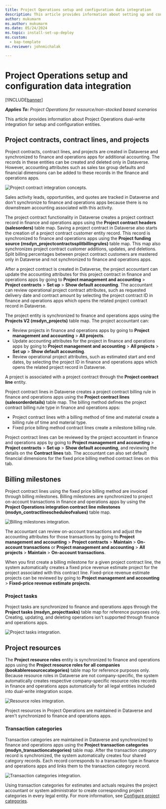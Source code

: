 ```yaml
---
title: Project Operations setup and configuration data integration
description: This article provides information about setting up and configuring Project Operations dual-write maps. 
author: mukumarm
ms.author: mukumarm
ms.date: 05/24/2024
ms.topic: install-set-up-deploy
ms.custom: 
  - bap-template
ms.reviewer: johnmichalak

---
```


# Project Operations setup and configuration data integration

[!INCLUDE[banner](../includes/banner.md)]

_**Applies To:** Project Operations for resource/non-stocked based scenarios_

This article provides information about Project Operations dual-write integration for setup and configuration entities.

## Project contracts, contract lines, and projects

Project contracts, contract lines, and projects are created in Dataverse and synchronized to finance and operations apps for additional accounting. The records in these entities can be created and deleted only in Dataverse. However, accounting attributes such as sales tax group defaults and financial dimensions can be added to these records in the finance and operations apps.

  ![Project contract integration concepts.](./media/1ProjectContract.jpg)

Sales activity leads, opportunities, and quotes are tracked in Dataverse and don't synchronize to finance and operations apps because there is no downstream accounting associated with this activity.

The project contract functionality in Dataverse creates a project contract record in finance and operations apps using the **Project contract headers (salesorders)** table map. Saving a project contract in Dataverse also starts the creation of a project contract customer entity record. This record is synchronized to finance and operations apps using the **Project funding source (msdyn\_projectcontractssplitbillingrules)** table map. This map also synchronizes project contract customer additions, updates, and deletions. Split billing percentages between project contract customers are mastered only in Dataverse and not synchronized to finance and operations apps.

After a project contract is created in Dataverse, the project accountant can update the accounting attributes for this project contract in finance and operations apps by going to **Project management and accounting** > **Project contracts** > **Set up** > **Show default accounting**. The accountant can review operational project contract attributes, such as requested delivery date and contract amount by selecting the project contract ID in finance and operations apps which opens the related project contract record in Dataverse.

The project entity is synchronized to finance and operations apps using the **Projects V2 (msdyn\_projects)** table map. The project accountant can:

  - Review projects in finance and operations apps by going to **Project management and accounting** > **All projects**. 
  - Update accounting attributes for the project in finance and operations apps by going to **Project management and accounting** > **All projects** > **Set up** > **Show default accounting**.  
  - Review operational project attributes, such as estimated start and end dates, by selecting the project ID in finance and operations apps which opens the related project record in Dataverse.

A project is associated with a project contract through the **Project contract line** entity.

Project contract lines in Dataverse creates a project contract billing rule in finance and operations apps using the **Project contract lines (salesorderdetails)** table map. The billing method defines the project contract billing rule type in finance and operations apps:

  - Project contract lines with a billing method of time and material create a billing rule of time and material type.
  - Fixed price billing method contract lines create a milestone billing rule.

Project contract lines can be reviewed by the project accountant in finance and operations apps by going to **Project management and accounting** > **Project contracts** > **Set up** > **Show default accounting**, and reviewing the details on the **Contract lines** tab. The accountant can also set default financial dimensions for the fixed price billing method contract lines on this tab.

## Billing milestones

Project contract lines using the fixed price billing method are invoiced through billing milestones. Billing milestones are synchronized to project on-account transactions in finance and operations apps by using the **Project Operations integration contract line milestones (msdyn\_contractlinescheduleofvalues)** table map.

  ![Billing milestones integration.](./media/2Milestones.jpg)

The accountant can review on-account transactions and adjust the accounting attributes for those transactions by going to **Project management and accounting** > **Project contracts** > **Maintain** > **On-account transactions** or **Project management and accounting** > **All projects** > **Maintain** > **On-account transactions**.

When you first create a billing milestone for a given project contract line, the system automatically creates a fixed price revenue estimate project for the project associated with this contract line. Fixed-price revenue estimate projects can be reviewed by going to **Project management and accounting** > **Fixed-price revenue estimate projects**.

### Project tasks

Project tasks are synchronized to finance and operations apps through the **Project tasks (msdyn\_projecttasks)** table map for reference purposes only. Creating, updating, and deleting operations isn't supported through finance and operations apps.

  ![Project tasks integration.](./media/3Tasks.jpg)

## Project resources

The **Project resource roles** entity is synchronized to finance and operations apps using the **Project resource roles for all companies (bookableresourcecategories)** table map for reference purposes only. Because resource roles in Dataverse are not company-specific, the system automatically creates respective company-specific resource roles records in finance and operations apps automatically for all legal entities included into dual-write integration scope.

![Resource roles integration.](./media/5Resources.jpg)

Project resources in Project Operations are maintained in Dataverse and aren't synchronized to finance and operations apps.

### Transaction categories

Transaction categories are maintained in Dataverse and synchronized to finance and operations apps using the **Project transaction categories (msdyn\_transactioncategories)** table map. After the transaction category record is synchronized, the system automatically creates four shared category records. Each record corresponds to a transaction type in finance and operations apps and links them to the transaction category record.

![Transaction categories integration.](./media/4TransactionCategories.jpg)

Using transaction categories for estimates and actuals requires the project accountant or system administrator to create corresponding project categories in every legal entity. For more information, see [Configure project categories](../project-accounting/configure-project-categories.md).
